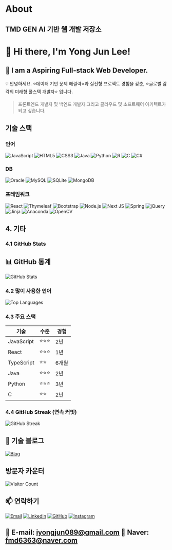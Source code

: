 # About
## TMD GEN AI 기반 웹 개발 저장소

# 👋 Hi there, I'm Yong Jun Lee!
## 🚀 I am a **Aspiring Full-stack Web Developer**.
💡 안녕하세요. ⭐데이터 기반 문제 해결력⭐과 실전형 프로젝트 경험을 갖춘, ⭐글로벌 감각의 미래형 풀스택 개발자⭐ 입니다.

> 프론트엔드 개발자 및 백엔드 개발자 그리고 클라우드 및 소프트웨어 아키텍트가 되고 싶습니다.

## 기술 스택

### 언어
![JavaScript](https://img.shields.io/badge/-JavaScript-F7DF1E?style=flat-square&logo=javascript&logoColor=black)
![HTML5](https://img.shields.io/badge/html5-%23E34F26.svg?style=for-the-badge&logo=html5&logoColor=white)
![CSS3](https://img.shields.io/badge/css3-%231572B6.svg?style=for-the-badge&logo=css3&logoColor=white)
![Java](https://img.shields.io/badge/java-%23ED8B00.svg?style=for-the-badge&logo=openjdk&logoColor=white)
![Python](https://img.shields.io/badge/-Python-3776AB?style=flat-square&logo=python&logoColor=white)
![R](https://img.shields.io/badge/r-%23276DC3.svg?style=for-the-badge&logo=r&logoColor=white)
![C](https://img.shields.io/badge/c-%2300599C.svg?style=for-the-badge&logo=c&logoColor=white)
![C#](https://img.shields.io/badge/c%23-%23239120.svg?style=for-the-badge&logo=csharp&logoColor=white)

### DB
![Oracle](https://img.shields.io/badge/Oracle-F80000?style=for-the-badge&logo=oracle&logoColor=white)
![MySQL](https://img.shields.io/badge/mysql-4479A1.svg?style=for-the-badge&logo=mysql&logoColor=white)
![SQLite](https://img.shields.io/badge/sqlite-%2307405e.svg?style=for-the-badge&logo=sqlite&logoColor=white)
![MongoDB](https://img.shields.io/badge/MongoDB-%234ea94b.svg?style=for-the-badge&logo=mongodb&logoColor=white)

### 프레임워크
![React](https://img.shields.io/badge/-React-61DAFB?style=flat-square&logo=react&logoColor=black)
![Thymeleaf](https://img.shields.io/badge/Thymeleaf-%23005C0F.svg?style=for-the-badge&logo=Thymeleaf&logoColor=white)
![Bootstrap](https://img.shields.io/badge/bootstrap-%238511FA.svg?style=for-the-badge&logo=bootstrap&logoColor=white)
![Node.js](https://img.shields.io/badge/-Node.js-339933?style=flat-square&logo=node.js&logoColor=white)
![Next JS](https://img.shields.io/badge/Next-black?style=for-the-badge&logo=next.js&logoColor=white)
![Spring](https://img.shields.io/badge/spring-%236DB33F.svg?style=for-the-badge&logo=spring&logoColor=white)
![jQuery](https://img.shields.io/badge/jquery-%230769AD.svg?style=for-the-badge&logo=jquery&logoColor=white)
![Jinja](https://img.shields.io/badge/jinja-white.svg?style=for-the-badge&logo=jinja&logoColor=black)
![Anaconda](https://img.shields.io/badge/Anaconda-%2344A833.svg?style=for-the-badge&logo=anaconda&logoColor=white)
![OpenCV](https://img.shields.io/badge/opencv-%23white.svg?style=for-the-badge&logo=opencv&logoColor=white)

## 4. 기타

### 4.1 GitHub Stats 

## 📊 GitHub 통계

![GitHub Stats](https://github-readme-stats.vercel.app/api?username=yongjun1994&show_icons=true&theme=radical)


### 4.2 많이 사용한 언어 


![Top Languages](https://github-readme-stats.vercel.app/api/top-langs/?username=yongjun1994&layout=compact&theme=radical)

### 4.3 주요 스택

| 기술       | 수준       | 경험 |
| ---------- | ---------- | ---- |
| JavaScript | ⭐⭐⭐ | 2년  |
| React      | ⭐⭐⭐   | 1년  |
| TypeScript | ⭐⭐ | 6개월  |
| Java      | ⭐⭐⭐   | 2년  |
| Python | ⭐⭐⭐ | 3년  |
| C      | ⭐⭐   | 2년  |


### 4.4 GitHub Streak (연속 커밋)


![GitHub Streak](https://github-readme-streak-stats.herokuapp.com/?user=yongjun1994&theme=radical)

## 📝 기술 블로그

[![Blog](https://img.shields.io/badge/-Blog-03C75A?style=flat-square&logo=naver&logoColor=white)](https://blog.naver.com/colabdiary)

##  방문자 카운터

![Visitor Count](https://profile-counter.glitch.me/yongjun1994/count.svg)


## 📫 연락하기

[![Email](https://img.shields.io/badge/-Email-D14836?style=flat-square&logo=gmail&logoColor=white)](mailto:iyongjun089@gmail.com)
[![LinkedIn](https://img.shields.io/badge/-LinkedIn-0077B5?style=flat-square&logo=linkedin&logoColor=white)](https://www.linkedin.com/in/yongjunlee-b8a49924b)
[![GitHub](https://img.shields.io/badge/-GitHub-181717?style=flat-square&logo=github&logoColor=white)](https://github.com/yongjun1994)
[![Instagram](https://img.shields.io/badge/-Instagram-E4405F?style=flat-square&logo=instagram&logoColor=white)](https://instagram.com/mikediary1)

📧 E-mail: iyongjun089@gmail.com
📧 Naver: fmd6363@naver.com
---




